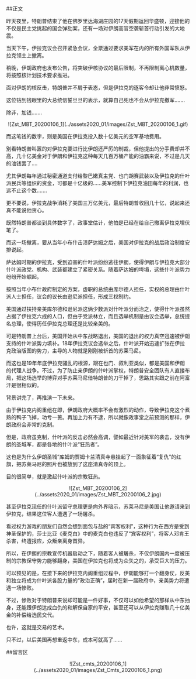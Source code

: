 ##正文

昨天夜里，特朗普结束了他在佛罗里达海湖庄园的17天假期返回华盛顿，迎接他的不仅是民主党挑起的国会弹劾案，还有一场对伊朗高官空袭斩首行动引发的大地震。

当天下午，伊拉克议会召开紧急会议，全票通过要求美军在内的所有外国军队从伊拉克领土上撤离。

稍晚，伊朗政府也发布公告，将突破伊核协议的最后限制，不再限制离心机数量，将按照核计划技术要求推进。

面对伊朗的核反击，特朗普并不屑于表态，但是伊拉克的逐客令却让他非常愤怒。

这位钻到钱眼里的大总统信誓旦旦的表示，就算自己死也不会从伊拉克撤军.......

除非，加钱.......

 <div align="center">![Zst_MBT_20200106_1](../assets2020_01/images/Zst_MBT_20200106_1.gif)</div>

而这笔钱的数字，则是美国在伊拉克投入数十亿美元的空军基地费用。

别看特朗普叫嚣的对伊拉克要进行比伊朗还严厉的制裁，但他提出的分手费却并不高，几十亿美金对于伊朗和伊拉克这种每天几百万桶产能的油霸来说，不过是几天的油钱罢了....

尤其伊朗每年通过秘密通道支付给黎巴嫩真主党、也门胡赛武装以及伊拉克的什叶派民兵等组织的资金，可都是十亿级的......美军控制下伊拉克油田每年的利润，也远不止这个数.......

更不要说，伊拉克战争消耗了美国三万亿美元，最后特朗普收回几十亿，说起来还真不能说他贪心。

既然特朗普都谈到具体数字了，政事堂估计，他怕是已经在给自己撤离伊拉克埋伏笔了。

而这一场撤离，要从当年小布什击溃萨达姆之后，美国对伊拉克的战后政治制度安排说起。

萨达姆时期的伊拉克，受到迫害的什叶派纷纷逃往伊朗，使得伊朗与伊拉克大部分什叶派政党、机构、武装都建立了紧密关系。随着萨达姆的垮塌，这些什叶派势力纷纷开始崛起。

按照当年小布什政府制定的方案，虚职的总统由库尔德人担任，实权的总理由什叶派人士担任，议会的议长由逊尼派担任，形成三权制约。

美国通过扶持亲美库尔德和逊尼派这俩少数派对什叶派分而治之，使得什叶派虽然占据了伊拉克六成的人口，但由于党派林立，而且选举机制是由议会选举，总统提名总理，使得历任伊拉克总理还是比较亲美的。

可是特朗普上台后，美国开始从中东战略退出，美国的退出的权力真空迅速被伊朗支持的什叶派势力填补。18年伊拉克议会选举之后，什叶派开始迅速扩张在伊拉克政治版图的势力，主导的人物就是刚刚被斩首的苏莱马尼。

而这也是19年年底伊拉克骚乱的根源，跟在也门、叙利亚类似，都是美国和伊朗的代理人战争。不过，为了防止亲伊朗的什叶派掌权，特朗普安全团队有人直接布局，把这场选举的博弈对手苏莱马尼借特朗普的刀干掉了，思路其实跟之前在阿富汗是很相似的。

背景讲完了，再推演一下未来。

由于伊拉克内阁重组在即，伊朗政府大概率不会有激烈的动作，导致伊拉克这个煮熟的鸭子飞掉，功亏一篑。再加上力有不逮，所以就像政事堂之前预测的那样，伊朗政府会非常的克制。

但是，政府虽克制，什叶派的反击必然会高调，譬如最近针对美军的袭击，没有伊朗的圣城军，都是各地的什叶派“狂热者”。

这也是为什么伊朗圣城”库姆的贾姆卡兰清真寺悬挂起了一面象征着“复仇”的红旗，把苏莱马尼的照片也被放到了这座清真寺的顶上。

目的很简单，就是激起什叶派的宗教狂热。

 <div align="center">![Zst_MBT_20200106_2](../assets2020_01/images/Zst_MBT_20200106_2.jpg)</div>

甚至伊拉克现任的什叶派留守总理更是向外界暗示，苏莱马尼是美国让他邀请来到伊拉克，结果这位客人遭遇了一场屠杀。

看过权力游戏的朋友们自然会想到面包与盐的“宾客权利”，这种行为在西方是受到神圣保护的，莎士比亚《麦克白》中的麦克白也违反了“宾客权利”，将客人邓肯王杀害，终遭报应，众叛亲离身首异。

所以，在伊朗的宗教宣传机器启动之下，随着客人被屠杀，不仅伊朗国内一度被压制的宗教保守势力能够翻身，美国在伊拉克也将成为众矢之的，承受巨大的压力。

可以预见的是，在接下来的伊拉克内阁重组过程中，伊朗能够打一个翻身仗，反美和独立将成为什叶派各股力量的“政治正确”，届时在新一届政府中，亲美势力将遭遇一场惨败。

不过，惨败对于特朗普来说却可能是一件好事，不仅可以如他希望的那样从中东抽身，还能跟伊朗达成血仇的和解保自家的平安，甚至还可以从伊拉克赚取几十亿美金的补偿给选民交代。

也许，这就是交易的艺术。

只不过，以后美国再想重返中东，成本可就高了......

##留言区
 <div align="center">![Zst_cmts_20200106_1](../assets2020_01/images/Zst_Cmts_20200106_1.png)</div>